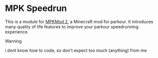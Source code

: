 # MPK Speedrun
This is a module for [MPKMod 2](https://github.com/kurrycat2004/MPKMod_2), a Minecraft mod for parkour.
It introduces many quality of life features to improve your parkour speedrunning experience.

> [!WARNING]
> i dont know how to code, so don't expect too much (anything) from me